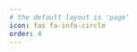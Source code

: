```yaml
---
# the default layout is 'page'
icon: fas fa-info-circle
order: 4
---
```



<!-- 
> Add Markdown syntax content to file `_tabs/about.md`{: .filepath } and it will show up on this page.
{: .prompt-tip } -->

